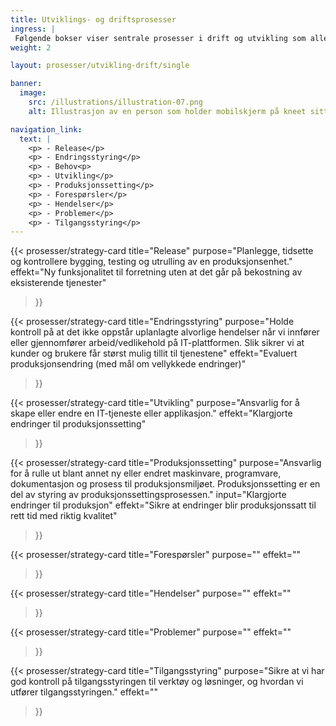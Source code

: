 ```yaml
---
title: Utviklings- og driftsprosesser 
ingress: |
 Følgende bokser viser sentrale prosesser i drift og utvikling som alle porduktteamene må ha gode arbeidsrutiner for når de utfører sine oppgaver.
weight: 2

layout: prosesser/utvikling-drift/single

banner:
  image:
    src: /illustrations/illustration-07.png
    alt: Illustrasjon av en person som holder mobilskjerm på kneet sitt

navigation_link:
  text: |
    <p> - Release</p>
    <p> - Endringsstyring</p>
    <p> - Behov<p>
    <p> - Utvikling</p>
    <p> - Produksjonssetting</p>
    <p> - Forespørsler</p>
    <p> - Hendelser</p>
    <p> - Problemer</p>
    <p> - Tilgangsstyring</p>
---
```


{{< prosesser/strategy-card 
  title="Release" 
  purpose="Planlegge, tidsette og kontrollere bygging, testing og utrulling av en produksjonsenhet."
  effekt="Ny funksjonalitet til forretning uten at det går på bekostning av eksisterende tjenester"
>}}

{{< prosesser/strategy-card 
  title="Endringsstyring" 
  purpose="Holde kontroll på at det ikke oppstår uplanlagte alvorlige hendelser når vi innfører eller gjennomfører arbeid/vedlikehold på IT-plattformen. Slik sikrer vi at kunder og brukere får størst mulig tillit til tjenestene"
  effekt="Evaluert produksjonsendring (med mål om vellykkede endringer)"
>}}


{{< prosesser/strategy-card 
  title="Utvikling" 
  purpose="Ansvarlig for å skape eller endre en IT-tjeneste eller applikasjon." 
  effekt="Klargjorte endringer til produksjonssetting"
>}}

{{< prosesser/strategy-card 
  title="Produksjonssetting" 
   purpose="Ansvarlig for å rulle ut blant annet ny eller endret maskinvare, programvare, dokumentasjon og prosess til produksjonsmiljøet. Produksjonssetting er en del av styring av produksjonssettingsprosessen." 
  input="Klargjorte endringer til produksjon"
  effekt="Sikre at endringer blir produksjonssatt til rett tid med riktig kvalitet"
>}}

{{< prosesser/strategy-card 
  title="Forespørsler" 
  purpose=""
  effekt="" 
>}}

{{< prosesser/strategy-card 
  title="Hendelser" 
   purpose=""
   effekt="" 
>}}

{{< prosesser/strategy-card 
  title="Problemer" 
  purpose=""
  effekt="" 
>}}

{{< prosesser/strategy-card 
  title="Tilgangsstyring" 
  purpose="Sikre at vi har god kontroll på tilgangsstyringen til verktøy og løsninger, og hvordan vi utfører tilgangsstyringen."
  effekt="" 
>}}
